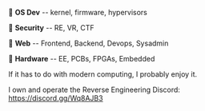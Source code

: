 🔸 **OS Dev** -- kernel, firmware, hypervisors

🔸 **Security** -- RE, VR, CTF

🔸 **Web** -- Frontend, Backend, Devops, Sysadmin

🔸 **Hardware** -- EE, PCBs, FPGAs, Embedded

If it has to do with modern computing, I probably enjoy it.

I own and operate the Reverse Engineering Discord: https://discord.gg/Wq8AJB3
